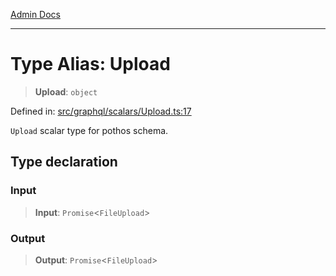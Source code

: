 [Admin Docs](/)

***

# Type Alias: Upload

> **Upload**: `object`

Defined in: [src/graphql/scalars/Upload.ts:17](https://github.com/PalisadoesFoundation/talawa-api/blob/c0493e690fb59bf2b3a98d1507811ac221fdc899/src/graphql/scalars/Upload.ts#L17)

`Upload` scalar type for pothos schema.

## Type declaration

### Input

> **Input**: `Promise`\<`FileUpload`\>

### Output

> **Output**: `Promise`\<`FileUpload`\>
